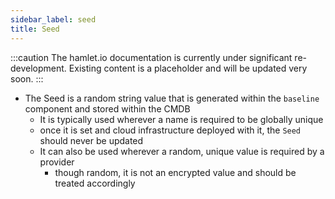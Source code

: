 ```yaml
---
sidebar_label: seed
title: Seed
---
```


:::caution
The hamlet.io documentation is currently under significant re-development. Existing content is a placeholder and will be updated very soon.
:::

* The Seed is a random string value that is generated within the `baseline` component and stored within the CMDB
  * It is typically used wherever a name is required to be globally unique
  * once it is set and cloud infrastructure deployed with it, the `Seed` should never be updated
  * It can also be used wherever a random, unique value is required by a provider
    * though random, it is not an encrypted value and should be treated accordingly
